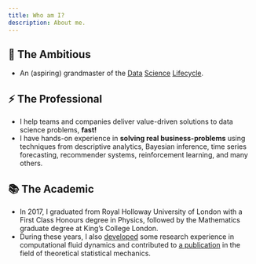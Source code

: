 ```yaml
---
title: Who am I?
description: About me.
---
```


## 🚀 The Ambitious

- An (aspiring) grandmaster of the 
  [Data](https://en.wikipedia.org/wiki/Cross-industry_standard_process_for_data_mining)
  [Science](http://public.dhe.ibm.com/software/data/sw-library/services/ASUM.pdf)
  [Lifecycle](https://docs.microsoft.com/en-us/azure/machine-learning/team-data-science-process/).

## ⚡ The Professional

- I help teams and companies deliver value-driven solutions to data science problems, **fast!**
- I have hands-on experience in **solving real business-problems** using techniques from descriptive
  analytics, Bayesian inference, time series forecasting, recommender systems, reinforcement learning, and
  many others.

## 📚 The Academic

- In 2017, I graduated from Royal Holloway University of London with a First Class Honours degree in Physics,
  followed by the Mathematics graduate degree at King’s College London.
- During these years, I also [developed](https://github.com/tpvasconcelos/mdsea) some research experience in
  computational fluid dynamics and contributed
  to [a publication](https://aip.scitation.org/doi/10.1063/1.5006035) in the field of theoretical statistical
  mechanics.
